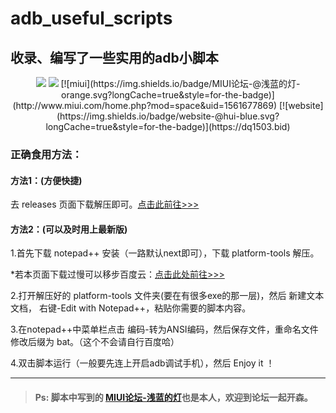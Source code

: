 # adb_useful_scripts
## 收录、编写了一些实用的adb小脚本  

<p align="center">
<img src="https://img.shields.io/badge/license-mit-lightgrey.svg?longCache=true&style=for-the-badge">
<img src="https://img.shields.io/badge/version-1.0.0-green.svg?longCache=true&style=for-the-badge">
[![miui](https://img.shields.io/badge/MIUI论坛-@浅蓝的灯-orange.svg?longCache=true&style=for-the-badge)](http://www.miui.com/home.php?mod=space&uid=1561677869)
[![website](https://img.shields.io/badge/website-@hui-blue.svg?longCache=true&style=for-the-badge)](https://dq1503.bid)
</p>


### 正确食用方法：


####  方法1：(方便快捷)

  去 releases 页面下载解压即可。[点击此前往>>>](https://github.com/hui-shao/adb_useful_scripts/releases)


  
####  方法2：(可以及时用上最新版)

  1.首先下载 notepad++ 安装（一路默认next即可），下载 platform-tools 解压。

   *若本页面下载过慢可以移步百度云：[点击此处前往>>>](https://pan.baidu.com/s/1-03f_pZwRthbcoRFZbZEtQ)


  2.打开解压好的 platform-tools 文件夹(要在有很多exe的那一层)，然后 新建文本文档， 右键-Edit with Notepad++，粘贴你需要的脚本内容。


  3.在notepad++中菜单栏点击 编码-转为ANSI编码，然后保存文件，重命名文件修改后缀为 bat。（这个不会请自行百度哈）


  4.双击脚本运行（一般要先连上开启adb调试手机），然后 Enjoy it ！



*****
  
> #### Ps: 脚本中写到的 [MIUI论坛-浅蓝的灯](http://www.miui.com/home.php?mod=space&uid=1561677869)也是本人，欢迎到论坛一起开森。
